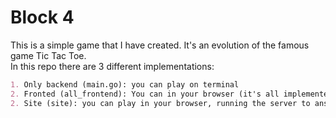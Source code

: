 # Block 4
This is a simple game that I have created. It's an evolution of the famous game Tic Tac Toe.
<br>
In this repo there are 3 different implementations:
```markdown
1. Only backend (main.go): you can play on terminal
2. Fronted (all_frontend): You can in your browser (it's all implemented there, no backend)
2. Site (site): you can play in your browser, running the server to answer your moves (frontend and backend)
```

